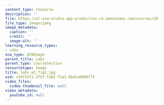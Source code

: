 ```yaml
---
content_type: resource
description: ''
file: https://ol-ocw-studio-app-production.s3.amazonaws.com/courses/20-109-laboratory-fundamentals-in-biological-engineering-spring-2010/c54f55f13f57fa02f1a16b41a696bf73_labs_m2_fig1.jpg
file_type: image/jpeg
image_metadata:
  caption: ''
  credit: ''
  image-alt: ''
learning_resource_types:
- Labs
ocw_type: OCWImage
parent_title: Labs
parent_type: CourseSection
resourcetype: Image
title: labs_m2_fig1.jpg
uid: c54f55f1-3f57-fa02-f1a1-6b41a696bf73
video_files:
  video_thumbnail_file: null
video_metadata:
  youtube_id: null
---
```

